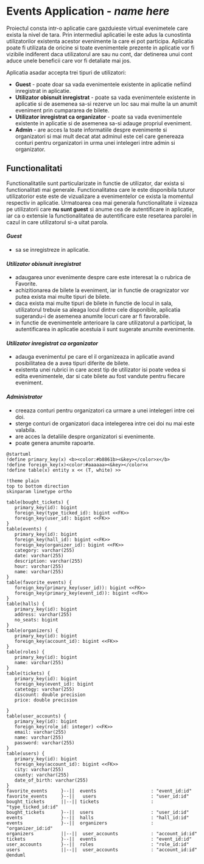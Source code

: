 # Events Application - _name here_

Proiectul consta intr-o aplicatie care gazduieste virtual evenimetele care exista la nivel de tara. Prin intermediul aplicatiei le este adus la cunostinta utilizatorilor existenta acestor evenimente la care ei pot participa.
Aplicatia poate fi utilizata de oricine si toate evenimentele prezente in aplicatie vor fi vizibile indiferent daca utilizatorul are sau nu cont, dar detinerea unui cont aduce unele beneficii care vor fi detaliate mai jos.

Aplicatia asadar accepta trei tipuri de utilizatori:
- **Guest** - poate doar sa vada evenimentele existente in aplicatie nefiind inregistrat in aplicatie.
- **Utilizator obisnuit inregistrat** -  poate sa vada evenimentele existente in aplicatie si de asemenea sa-si rezerve un loc sau mai multe la un anumit eveniment prin cumpararea de bilete.
- **Utilizator inregistrat ca organizator** - poate sa vada evenimentele existente in aplicatie si de asemenea sa-si adauge propriul eveniment.
- **Admin** - are acces la toate informatiile despre evenimente si organizatori si mai mult decat atat adminul este cel care genereaza conturi pentru organizatori in urma unei intelegeri intre admin si organizator.

## Functionalitati
Functionalitatile sunt particularizate in functie de utilizator, dar exista si functionalitati mai generale.
Functionalitatea care le este disponibila tuturor utilizatorior este este de vizualizare a evenimentelor ce exista la momentul respectiv in aplicatie.
Urmatoarea cea mai generala functionalitate ii vizeaza pe utilizatorii care **nu sunt guest** si anume cea de autentificare in aplicatie, iar ca o extensie la functionalitatea de autentificare este resetarea parolei in cazul in care utilizatorul si-a uitat parola.

#### _Guest_
- sa se inregistreze in aplicatie.

#### _Utilizator obisnuit inregistrat_
- adaugarea unor evenimente despre care este interesat la o rubrica de Favorite.
- achizitionarea de bilete la eveniment, iar in functie de oragnizator vor putea exista mai multe tipuri de bilete.
- daca exista mai multe tipuri de bilete in functie de locul in sala, utilizatorul trebuie sa aleaga locul dintre cele disponibile, aplicatia sugerandu-i de asemenea anumite locuri care ar fi favorabile.
- in functie de evenimentele anterioare la care utilizatorul a participat, la autentificarea in aplicatie acestuia ii sunt sugerate anumite evenimente.

#### _Utilizator inregistrat ca organizator_
- adauga evenimentul pe care el il organizeaza in aplicatie avand posibilitatea de a avea tipuri diferite de bilete.
- existenta unei rubrici in care acest tip de utilizator isi poate vedea si edita evenimentele, dar si cate bilete au fost vandute pentru fiecare eveniment.

#### _Administrator_
- creeaza conturi pentru organizatori ca urmare a unei intelegeri intre cei doi.
- sterge conturi de organizatori daca intelegerea intre cei doi nu mai este valabila.
- are acces la detaliile despre organizatori si evenimente.
- poate genera anumite rapoarte.

```plantuml
@startuml
!define primary_key(x) <b><color:#b8861b><&key></color>x</b>
!define foreign_key(x)<color:#aaaaaa><&key></color>x
!define table(x) entity x << (T, white) >>

!theme plain
top to bottom direction
skinparam linetype ortho

table(bought_tickets) {
   primary_key(id): bigint
   foreign_key(type_ticked_id): bigint <<FK>>
   foreign_key(user_id): bigint <<FK>>
}
table(events) {
   primary_key(id): bigint
   foreign_key(hall_id): bigint <<FK>>
   foreign_key(organizer_id): bigint <<FK>>
   category: varchar(255)
   date: varchar(255)
   description: varchar(255)
   hour: varchar(255)
   name: varchar(255)
}
table(favorite_events) {
   foreign_key(primary_key(user_id)): bigint <<FK>>
   foreign_key(primary_key(event_id)): bigint <<FK>>
}
table(halls) {
   primary_key(id): bigint
   address: varchar(255)
   no_seats: bigint
}
table(organizers) {
   primary_key(id): bigint
   foreign_key(account_id): bigint <<FK>>
}
table(roles) {
   primary_key(id): bigint
   name: varchar(255)
}
table(tickets) {
   primary_key(id): bigint
   foreign_key(event_id): bigint
   catetogy: varchar(255)
   discount: double precision
   price: double precision

}
table(user_accounts) {
   primary_key(id): bigint
   foreign_key(role_id: integer) <<FK>>
   email: varchar(255)
   name: varchar(255)
   password: varchar(255)
}
table(users) {
   primary_key(id): bigint
   foreign_key(account_id): bigint <<FK>>
   city: varchar(255)
   county: varchar(255)
   date_of_birth: varchar(255)
}
favorite_events     }--||  events                    : "event_id:id"
favorite_events     }--||   users                    : "user_id:id"
bought_tickets      ||--|| tickets                   : "type_ticked_id:id"
bought_tickets      }--||  users                     : "user_id:id"
events              }--||  halls                     : "hall_id:id"
events              }--||  organizers                : "organizer_id:id"
organizers          ||--||  user_accounts            : "account_id:id"
tickets             }--||  events                    : "event_id:id"
user_accounts       }--||  roles                     : "role_id:id"
users               ||--||  user_accounts            : "account_id:id"
@enduml
```

